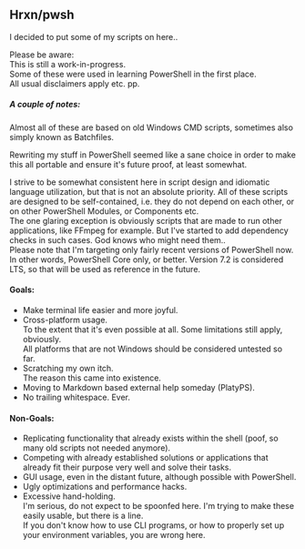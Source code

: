 ## Hrxn/pwsh

I decided to put some of my scripts on here..

Please be aware:  
This is still a work-in-progress.  
Some of these were used in learning PowerShell in the first place.  
All usual disclaimers apply etc. pp.

##### A couple of notes:

Almost all of these are based on old Windows CMD scripts, sometimes also simply known as Batchfiles.

Rewriting my stuff in PowerShell seemed like a sane choice in order to make this all portable and ensure it's future proof, at least somewhat.

I strive to be somewhat consistent here in script design and idiomatic language utilization, but that is not an absolute priority.
All of these scripts are designed to be self-contained, i.e. they do not depend on each other, or on other PowerShell Modules, or Components etc.  
The one glaring exception is obviously scripts that are made to run other applications, like FFmpeg for example.
But I've started to add dependency checks in such cases. God knows who might need them..   
Please note that I'm targeting only fairly recent versions of PowerShell now. In other words, PowerShell Core only, or better. Version 7.2 is considered LTS, so that will be used as reference in the future.

#### Goals:
- Make terminal life easier and more joyful.
- Cross-platform usage.  
  To the extent that it's even possible at all. Some limitations still apply, obviously.  
  All platforms that are not Windows should be considered untested so far.
- Scratching my own itch.  
  The reason this came into existence.
- Moving to Markdown based external help someday (PlatyPS).
- No trailing whitespace. Ever.

#### Non-Goals:
- Replicating functionality that already exists within the shell (poof, so many old scripts not needed anymore).
- Competing with already established solutions or applications that already fit their purpose very well and solve their tasks.
- GUI usage, even in the distant future, although possible with PowerShell.
- Ugly optimizations and performance hacks.
- Excessive hand-holding.  
  I'm serious, do not expect to be spoonfed here. I'm trying to make these easily usable, but there is a line.  
  If you don't know how to use CLI programs, or how to properly set up your environment variables, you are wrong here.
